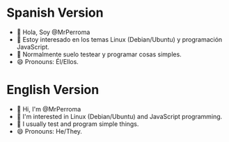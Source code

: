 # Spanish Version
- 👋 Hola, Soy @MrPerroma
- 👀 Estoy interesado en los temas Linux (Debian/Ubuntu) y programación JavaScript.
- 🌱 Normalmente suelo testear y programar cosas simples.
- 😄 Pronouns: Él/Ellos.

# English Version
- 👋 Hi, I'm @MrPerroma
- 👀 I'm interested in Linux (Debian/Ubuntu) and JavaScript programming.
- 🌱 I usually test and program simple things.
- 😄 Pronouns: He/They.

<!---
MrPerroma/MrPerroma is a ✨ special ✨ repository because its `README.md` (this file) appears on your GitHub profile.
You can click the Preview link to take a look at your changes.
--->
